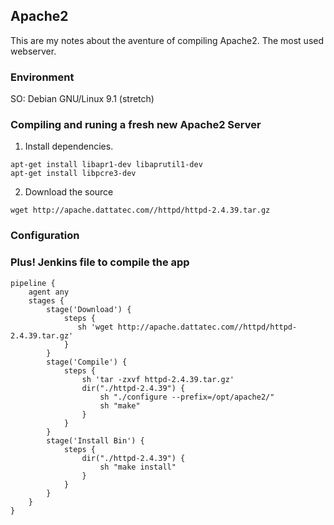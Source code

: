 ## Apache2

This are my notes about the aventure of compiling Apache2. The most used webserver.

### Environment
SO: Debian GNU/Linux 9.1 (stretch)

### Compiling and runing a fresh new Apache2 Server
1. Install dependencies.
```
apt-get install libapr1-dev libaprutil1-dev 
apt-get install libpcre3-dev 
```

2. Download the source
```
wget http://apache.dattatec.com//httpd/httpd-2.4.39.tar.gz 
```

### Configuration

### Plus! Jenkins file to compile the app
```
pipeline {
    agent any 
    stages {
        stage('Download') { 
            steps {
               sh 'wget http://apache.dattatec.com//httpd/httpd-2.4.39.tar.gz'
            }
        }
        stage('Compile') { 
            steps {
                sh 'tar -zxvf httpd-2.4.39.tar.gz'
                dir("./httpd-2.4.39") {
                    sh "./configure --prefix=/opt/apache2/"
                    sh "make"
                }
            }
        }
        stage('Install Bin') { 
            steps {
                dir("./httpd-2.4.39") {
                    sh "make install"
                }
            }
        }
    }
}
```
